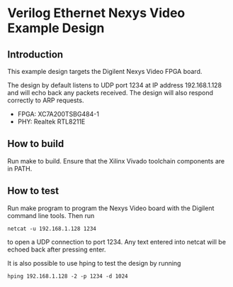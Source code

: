 # Verilog Ethernet Nexys Video Example Design

## Introduction

This example design targets the Digilent Nexys Video FPGA board.

The design by default listens to UDP port 1234 at IP address 192.168.1.128 and
will echo back any packets received.  The design will also respond correctly
to ARP requests.  

*  FPGA: XC7A200TSBG484-1
*  PHY: Realtek RTL8211E

## How to build

Run make to build.  Ensure that the Xilinx Vivado toolchain components are
in PATH.  

## How to test

Run make program to program the Nexys Video board with the Digilent command
line tools.  Then run

    netcat -u 192.168.1.128 1234

to open a UDP connection to port 1234.  Any text entered into netcat will be
echoed back after pressing enter.

It is also possible to use hping to test the design by running

    hping 192.168.1.128 -2 -p 1234 -d 1024
